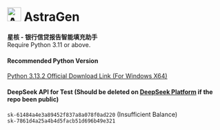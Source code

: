 # <img src="img/icon_black.ico" alt="AstraGen" width="32" height="32"> AstraGen
**星核 - 银行信贷报告智能填充助手**  
Require Python 3.11 or above.

#### Recommended Python Version
[Python 3.13.2 Official Download Link (For Windows X64)](https://www.python.org/ftp/python/3.13.2/python-3.13.2-amd64.exe)
#### DeepSeek API for Test (Should be deleted on [DeepSeek Platform](https://platform.deepseek.com/api_keys) if the repo been public)
```sk-61484a4e3a89452f837a8a078f0ad220``` (Insufficient Balance)  
```sk-7861d4a25a4b4d5facb51d696b49e321```
